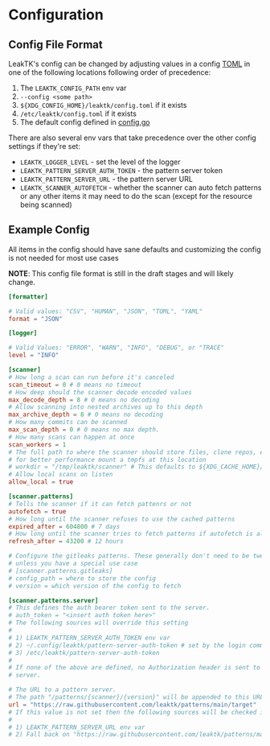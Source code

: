 # Configuration

## Config File Format

LeakTK's config can be changed by adjusting values in a config
[TOML](https://toml.io/en/) in one of the following locations following order
of precedence:

1. The `LEAKTK_CONFIG_PATH` env var
1. `--config <some path>`
1. `${XDG_CONFIG_HOME}/leaktk/config.toml` if it exists
1. `/etc/leaktk/config.toml` if it exists
1. The default config defined in [config.go](../pkg/config/config.go)

There are also several env vars that take precedence over the other config
settings if they're set:

- `LEAKTK_LOGGER_LEVEL` - set the level of the logger
- `LEAKTK_PATTERN_SERVER_AUTH_TOKEN` - the pattern server token
- `LEAKTK_PATTERN_SERVER_URL` - the pattern server URL
- `LEAKTK_SCANNER_AUTOFETCH` - whether the scanner can auto fetch patterns or
  any other items it may need to do the scan (except for the resource being
  scanned)

## Example Config

All items in the config should have sane defaults and customizing the config
is not needed for most use cases

**NOTE**: This config file format is still in the draft stages and will likely
change.

```toml
[formatter]

# Valid values: "CSV", "HUMAN", "JSON", "TOML", "YAML"
format = "JSON"

[logger]

# Valid Values: "ERROR", "WARN", "INFO", "DEBUG", or "TRACE"
level = "INFO"

[scanner]
# How long a scan can run before it's canceled
scan_timeout = 0 # 0 means no timeout
# How deep should the scanner decode encoded values
max_decode_depth = 8 # 0 means no decoding
# Allow scanning into nested archives up to this depth
max_archive_depth = 8 # 0 means no decoding
# How many commits can be scanned
max_scan_depth = 0 # 0 means no max depth.
# How many scans can happen at once
scan_workers = 1
# The full path to where the scanner should store files, clone repos, etc
# for better performance mount a tmpfs at this location
# workdir = "/tmp/leaktk/scanner" # This defaults to ${XDG_CACHE_HOME}/leaktk/scanner
# Allow local scans on listen
allow_local = true

[scanner.patterns]
# Tells the scanner if it can fetch pattenrs or not
autofetch = true
# How long until the scanner refuses to use the cached patterns
expired_after = 604800 # 7 days
# How long until the scanner tries to fetch patterns if autofetch is allowed
refresh_after = 43200 # 12 hours

# Configure the gitleaks patterns. These generally don't need to be tweaked
# unless you have a special use case
# [scanner.patterns.gitleaks]
# config_path = where to store the config
# version = which version of the config to fetch

[scanner.patterns.server]
# This defines the auth bearer token sent to the server.
# auth_token = "<insert auth token here>"
# The following sources will override this setting
#
# 1) LEAKTK_PATTERN_SERVER_AUTH_TOKEN env var
# 2) ~/.config/leaktk/pattern-server-auth-token # set by the login command
# 3) /etc/leaktk/pattern-server-auth-token
#
# If none of the above are defined, no Authorization header is sent to the pattern
# server.

# The URL to a pattern server.
# The path "/patterns/{scanner}/{version}" will be appended to this URL
url = "https://raw.githubusercontent.com/leaktk/patterns/main/target"
# If this value is not set then the following sources will be checked in this order:
#
# 1) LEAKTK_PATTERN_SERVER_URL env var
# 2) Fall back on "https://raw.githubusercontent.com/leaktk/patterns/main/target"
```
